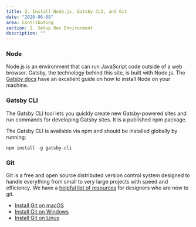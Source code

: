 ```yaml
---
title: 2. Install Node.js, Gatsby CLI, and Git
date: "2020-06-08"
area: Contributing
section: 2. Setup Dev Environment
description: ""
---
```


### Node

Node.js is an environment that can run JavaScript code outside of a web browser. Gatsby, the technology behind this site, is built with Node.js. The <a href="https://www.gatsbyjs.org/tutorial/part-zero/#install-nodejs-for-your-appropriate-operating-system" target="_blank">Gatsby docs</a> have an excellent guide on how to install Node on your machine.

### Gatsby CLI

The Gatsby CLI tool lets you quickly create new Gatsby-powered sites and run commands for developing Gatsby sites. It is a published npm package.

The Gatsby CLI is available via npm and should be installed globally by running:

```shell
npm install -g gatsby-cli
```

### Git

Git is a free and open source distributed version control system designed to handle everything from small to very large projects with speed and efficiency. We have a [helpful list of resources](http://designsystems.thinkcompany.com/contributing/git-for-designers) for designers who are new to git.

- <a href="https://www.atlassian.com/git/tutorials/install-git#mac-os-x" target="_blank">Install Git on macOS</a>
- <a href="https://www.atlassian.com/git/tutorials/install-git#windows" target="_blank">Install Git on Windows</a>
- <a href="https://www.atlassian.com/git/tutorials/install-git#linux" target="_blank">Install Git on Linux</a>
